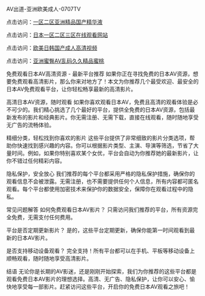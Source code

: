 AV出道-亚洲欧美成人-0707TV

点击访问：<a href="https://cfad.pages.dev/">一区二区亚洲精品国产精华液</a>

点击访问：<a href="https://gfd-5xg.pages.dev/">日本一区二区三区在线观看网站</a>

点击访问：<a href="https://fdhf-454.pages.dev/">欧美日韩国产成人高清视频</a>

点击访问：<a href="https://bered.pages.dev/">亚洲蜜臀AV乱码久久精品蜜桃</a>



免费观看日本AV高清资源 - 最新平台推荐
如果你正在寻找免费的日本AV资源，想要免费观看高清影片，那么你来对地方了！本文为你推荐几个最受欢迎、最安全的日本AV免费观看平台，让你轻松畅享最新的高清影片。

高清日本AV资源，随时观看
如果你喜欢观看日本AV，免费且高清的观看体验是必不可少的。我们精心挑选了几个最好的平台，提供全免费的日本AV资源，包括最新发布的影片和经典影片。你无需注册、无需下载，直接在线观看，随时随地享受无广告的流畅体验。

精细分类，轻松找到你喜欢的影片
这些平台提供了非常细致的影片分类选项，帮助你快速找到感兴趣的内容。你可以根据影片类型、主演、导演等筛选，节省了大量时间。例如，如果你特别喜欢某个女优，平台会自动为你推荐她的最新影片，让你不错过任何精彩内容。

隐私保护，安全放心
我们推荐的每个平台都采用严格的隐私保护措施，确保你的观看信息不会被泄露。无需注册，也不需要提供任何个人信息，所有内容都可匿名观看。每个平台都使用加密技术来保护你的数据安全，保障你在观看过程中的隐私。

常见问题解答
如何免费观看日本AV影片？
只需访问我们推荐的平台，所有资源完全免费，无需支付任何费用。

平台是否定期更新影片？
是的，这些平台定期更新，确保你能第一时间观看到最新的日本AV影片。

是否支持移动设备观看？
完全支持！所有平台都可以在手机、平板等移动设备上顺畅观看，随时随地享受高清影片。

结语
无论你是长期的AV影迷，还是刚刚开始探索，我们为你推荐的这些平台都是观看免费日本AV影片的理想选择。高清、无广告、隐私保护，让你可以安心、愉快地享受每一部影片。赶紧访问这些平台，开启你的免费日本AV观看之旅吧！



<span style="display:none;">[Canonical link]( https://github.com/vd20250707/12391 ）</span>
